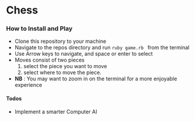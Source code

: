 # Chess

### How to Install and Play

* Clone this repository to your machine
* Navigate to the repos directory and run  `ruby game.rb ` from the terminal
* Use Arrow keys to navigate, and space or enter to select 
* Moves consist of two pieces
    1) select the piece you want to move 
    2) select where to move the piece.
* **NB** : You may want to zoom in on the terminal for a more enjoyable experience

#### Todos
* Implement a smarter Computer AI